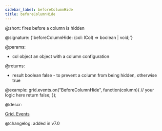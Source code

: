 ```yaml
---
sidebar_label: beforeColumnHide
title: beforeColumnHide
---          
```


@short: fires before a column is hidden

@signature: {'beforeColumnHide: (col: ICol) => boolean | void;'}

@params: 
- col   object  an object with a column configuration

@returns:
- result	boolean		false - to prevent a column from being hidden, otherwise true

@example:
grid.events.on("BeforeColumnHide", function(column){
    // your logic here
    return false;
});


@descr:

[Grid. Events](https://snippet.dhtmlx.com/9zeyp4ds)

@changelog: added in v7.0
